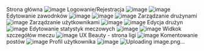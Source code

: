 Strona główna
![image](https://github.com/user-attachments/assets/12f684f1-8a0e-408f-839d-3dccf1a7a626)
Logowanie/Rejestracja
![image](https://github.com/user-attachments/assets/2a426945-aeed-48ba-a204-6acdb4f11e43)
![image](https://github.com/user-attachments/assets/c0ccb58b-2659-4c3c-af90-811bfc24b819)
Edytowanie zawodnków
![image](https://github.com/user-attachments/assets/7b7c3167-9a2f-439a-b8f4-ea12d8c3f094)
![image](https://github.com/user-attachments/assets/75e381ab-2d6d-41cd-8115-767a06694a80)
![image](https://github.com/user-attachments/assets/597450c3-b590-45c0-bf19-d6d82ae8275b)
Zarządzanie drużynami
![image](https://github.com/user-attachments/assets/5942344b-4e9d-45a0-86c3-99445508f4d3)
Zarządzanie użytkownikami
![image](https://github.com/user-attachments/assets/7c6a63b8-c7dd-4f5b-b4b5-fd3a161536ff)
![image](https://github.com/user-attachments/assets/92f74828-7233-4453-987d-52d7d547c380)
Edycja drużyn 
![image](https://github.com/user-attachments/assets/a59656dd-2dad-4865-9ba5-877e164d6503)
Edytowanie statystyk meczowych
![image](https://github.com/user-attachments/assets/3b8d250a-ab67-41fb-83df-7dc22c143d0a)
![image](https://github.com/user-attachments/assets/77766013-700c-42b1-b11e-077f9abd3ac6)
Widkok szczegółów meczu
![image](https://github.com/user-attachments/assets/890c24dd-8450-4b1f-bfc3-498ceb13592d)
UX Beauty - strona ligi
![image](https://github.com/user-attachments/assets/919129cf-36ca-4457-bc09-a0dfb3e3ec40)
Komentowanie postów
![image](https://github.com/user-attachments/assets/8f11a12c-98fa-461b-bbd0-7aec8ea4ba20)
Profil użytkownika
![image](https://github.com/user-attachments/assets/973e7113-5629-459f-98df-42ab0d6200e3)
![Uploading image.png…]()



